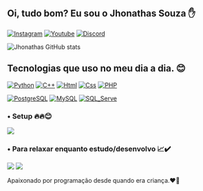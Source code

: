 ## Oi, tudo bom? Eu sou o Jhonathas Souza ✋

[![Instagram](https://img.shields.io/badge/Instagram-E4405F?style=for-the-badge&logo=instagram&logoColor=white)](https://www.instagram.com/jhonathas__souza/)
[![Youtube](https://img.shields.io/badge/YouTube-FF0000?style=for-the-badge&logo=youtube&logoColor=white)](https://www.youtube.com/channel/UCYczLSBTnhQ7K_75OuaVrXA/featured)
[![Discord](https://img.shields.io/badge/Discord-7289DA?style=for-the-badge&logo=discord&logoColor=white)](discord.com/channels/Lolito#3228)

![Jhonathas GitHub stats](https://github-readme-stats.vercel.app/api?username=DevJhonathas&show_icons=true&theme=tokyonight)

## Tecnologias que uso no meu dia a dia. 😊

[![Python](https://img.shields.io/badge/Python-14354C?style=for-the-badge&logo=python&logoColor=white)]()
[![C++](https://img.shields.io/badge/C%2B%2B-00599C?style=for-the-badge&logo=c%2B%2B&logoColor=white)]()
[![Html](https://img.shields.io/badge/HTML-239120?style=for-the-badge&logo=html5&logoColor=white)]()
[![Css](https://img.shields.io/badge/CSS-239120?&style=for-the-badge&logo=css3&logoColor=white)]()
[![PHP](https://img.shields.io/badge/PHP-777BB4?style=for-the-badge&logo=php&logoColor=white)]()

[![PostgreSQL](https://img.shields.io/badge/PostgreSQL-316192?style=for-the-badge&logo=postgresql&logoColor=white)]()
[![MySQL](https://img.shields.io/badge/MySQL-00000F?style=for-the-badge&logo=mysql&logoColor=white)]()
[![SQL_Serve](https://img.shields.io/badge/Microsoft_SQL_Server-CC2927?style=for-the-badge&logo=microsoft-sql-server&logoColor=white)]()

### • Setup 🔥🔥😊

[![](https://img.shields.io/badge/AMD-Ryzen_3_3200g-ED1C24?style=for-the-badge&logo=amd&logoColor=white)]()


### • Para relaxar enquanto estudo/desenvolvo 📈✔️
[![](https://img.shields.io/badge/Spotify-1ED760?&style=for-the-badge&logo=spotify&logoColor=white)]()
[![](https://img.shields.io/badge/YouTube_Music-FF0000?style=for-the-badge&logo=youtube-music&logoColor=white)]()

Apaixonado por programação desde quando era criança.❤️🌹
